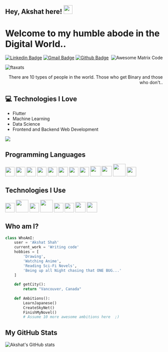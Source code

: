 ## Hey, Akshat here! <img src="https://media.giphy.com/media/hvRJCLFzcasrR4ia7z/giphy.gif" width="28px" height="28px">

<h1>Welcome to my humble abode in the Digital World..</h1>

<img src='https://github.com/MarikIshtar007/MarikIshtar007/blob/master/images/matrix.gif' alt='Awesome Matrix Code' align='right'/>

[![Linkedin Badge](https://img.shields.io/badge/-Akshat%20Shah-blue?style=flat-square&logo=Linkedin&logoColor=white&link=https://www.linkedin.com/in/akshat-shah-1614101b8/)](https://www.linkedin.com/in/akshat-shah-1614101b8/) [![Gmail Badge](https://img.shields.io/badge/-ftakshatshah@gmail.com-c14438?style=flat-square&logo=Gmail&logoColor=white&link=mailto:ftakshatshah@gmail.com)](mailto:ftakshatshah@gmail.com) [![Github Badge](https://img.shields.io/badge/-GitHub%20Profile-c14438?style=flat-square&logo=Github&link=https://github.com/ftaxats)](https://github.com/ftaxats)

<p align="left"> <img src="https://komarev.com/ghpvc/?username=ftaxats" alt="ftaxats" /> </p>

<div style="text-align: right">There are 10 types of people in the world. Those who get Binary and those who don't.. </div>

## :computer: Technologies I Love
* Flutter
* Machine Learning
* Data Science
* Frontend and Backend Web Development

<img src="https://github-readme-stats.vercel.app/api/top-langs/?username=ftaxats&layout=compact">

## Programming Languages
<img src='https://github.com/MarikIshtar007/MarikIshtar007/blob/master/images/c-original.svg' width='30'/> <img src='https://github.com/MarikIshtar007/MarikIshtar007/blob/master/images/cpp.svg' width='30'/> <img src='https://github.com/MarikIshtar007/MarikIshtar007/blob/master/images/python2.png' height='30'/> <img src='https://github.com/MarikIshtar007/MarikIshtar007/blob/master/images/html.svg' width='30'/> <img src='https://github.com/MarikIshtar007/MarikIshtar007/blob/master/images/java.svg' width='30'/> <img src='https://github.com/MarikIshtar007/MarikIshtar007/blob/master/images/kotlin.svg' width='30'/> <img src='https://github.com/MarikIshtar007/MarikIshtar007/blob/master/images/css.svg' width='30'/> <img src='https://github.com/MarikIshtar007/MarikIshtar007/blob/master/images/js.svg' width='30'/> <img src='https://github.com/MarikIshtar007/MarikIshtar007/blob/master/images/bootstrap.svg' width='33'/> <img src='https://github.com/MarikIshtar007/MarikIshtar007/blob/master/images/dart.svg' width='33'/> <img src='https://github.com/MarikIshtar007/MarikIshtar007/blob/master/images/php.svg' width='40'/>
<img src='https://github.com/MarikIshtar007/MarikIshtar007/blob/master/images/sql.svg' width='30'/>

## Technologies I Use
<img src='https://github.com/MarikIshtar007/MarikIshtar007/blob/master/images/pycharm.svg' width='30'/> <img src='https://github.com/MarikIshtar007/MarikIshtar007/blob/master/images/android.svg' height='40'/> <img src='https://github.com/MarikIshtar007/MarikIshtar007/blob/master/images/flutter-logo.svg' width='30'/> <img src='https://github.com/MarikIshtar007/MarikIshtar007/blob/master/images/django.svg' height='40'/> <img src='https://github.com/MarikIshtar007/MarikIshtar007/blob/master/images/flask.png' width='30'/> <img src='https://github.com/MarikIshtar007/MarikIshtar007/blob/master/images/git.svg' width='30'/> <img src='https://github.com/MarikIshtar007/MarikIshtar007/blob/master/images/nodejs.svg' width='33'/> <img src='https://github.com/MarikIshtar007/MarikIshtar007/blob/master/images/react.svg' width='33'/>

## Who am I?
```python
class WhoAmI:
    user = 'Akshat Shah'
    current_work = 'Writing code'
    hobbies = [
        'Drawing',
        'Watching Anime',
        'Reading Sci-Fi Novels',
        'Being up all Night chasing that ONE BUG...'
    ]
    
    def getCity():
        return "Vancouver, Canada"
    
    def Ambitions():
        LearnJapanese()
        CreateSkyNet()
        FinishMyNovel()
        # Assume 10 more awesome ambitions here  ;)
```
## My GitHub Stats
![Akshat's GitHub stats](https://github-readme-stats.vercel.app/api?username=ftaxats&show_icons=true&hide=[%22issues%22])
